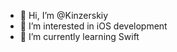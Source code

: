 - 👋 Hi, I’m @Kinzerskiy
- 👀 I’m interested in iOS development
- 🌱 I’m currently learning Swift

<!---
Kinzerskiy/Kinzerskiy is a ✨ special ✨ repository because its `README.md` (this file) appears on your GitHub profile.
You can click the Preview link to take a look at your changes.
--->
